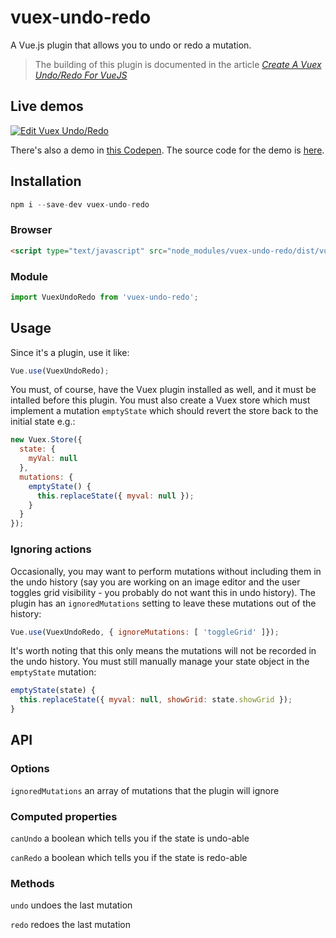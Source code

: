 # vuex-undo-redo

A Vue.js plugin that allows you to undo or redo a mutation.

> The building of this plugin is documented in the article *[Create A Vuex Undo/Redo For VueJS](https://vuejsdevelopers.com/2017/11/13/vue-js-vuex-undo-redo/)*

## Live demos

[![Edit Vuex Undo/Redo](https://codesandbox.io/static/img/play-codesandbox.svg)](https://codesandbox.io/s/vjo3xlpyny)

There's also a demo in [this Codepen](https://codepen.io/anthonygore/pen/NwGmqJ). The source code for the demo is [here](https://github.com/anthonygore/vuex-undo-redo-example).

## Installation

```js
npm i --save-dev vuex-undo-redo
```

### Browser

```html
<script type="text/javascript" src="node_modules/vuex-undo-redo/dist/vuex-undo-redo.min.js"></script>
```

### Module

```js
import VuexUndoRedo from 'vuex-undo-redo';
```

## Usage

Since it's a plugin, use it like:

```js
Vue.use(VuexUndoRedo);
```

You must, of course, have the Vuex plugin installed as well, and it must be intalled before this plugin. You must also create a Vuex store which must implement a mutation `emptyState` which should revert the store back to the initial state e.g.:

```js
new Vuex.Store({
  state: {
    myVal: null
  },
  mutations: {
    emptyState() {
      this.replaceState({ myval: null });       
    }
  }
});
```

### Ignoring actions

Occasionally, you may want to perform mutations without including them in the undo history (say you are working on an image editor and the user toggles grid visibility - you probably do not want this in undo history). The plugin has an `ignoredMutations` setting to leave these mutations out of the history:

```js
Vue.use(VuexUndoRedo, { ignoreMutations: [ 'toggleGrid' ]});
```

It's worth noting that this only means the mutations will not be recorded in the undo history. You must still manually manage your state object in the `emptyState` mutation:

```js
emptyState(state) {
  this.replaceState({ myval: null, showGrid: state.showGrid });       
}
```

## API

### Options

`ignoredMutations` an array of mutations that the plugin will ignore

### Computed properties

`canUndo` a boolean which tells you if the state is undo-able

`canRedo` a boolean which tells you if the state is redo-able

### Methods

`undo` undoes the last mutation

`redo` redoes the last mutation
